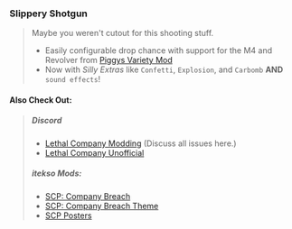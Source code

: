  ### Slippery Shotgun
> Maybe you weren't cutout for this shooting stuff.
> - Easily configurable drop chance with support for the M4 and Revolver from [Piggys Variety Mod](https://thunderstore.io/c/lethal-company/p/Piggy/Piggys_Variety_Mod/)
> - Now with *Silly Extras* like `Confetti`, `Explosion`, and `Carbomb` **AND** `sound effects`!
#### Also Check Out: 
> ##### Discord
> - [Lethal Company Modding](https://discord.gg/lcmod) (Discuss all issues here.)
> - [Lethal Company Unofficial](https://discord.com/invite/lethal-company)
> ##### itekso Mods:
> - [SCP: Company Breach](https://thunderstore.io/c/lethal-company/p/itekso/SCPCompanyBreach/)
> - [SCP: Company Breach Theme](https://thunderstore.io/c/lethal-company/p/itekso/SCPCompanyBreach/)
> - [SCP Posters](https://thunderstore.io/c/lethal-company/p/itekso/SCP_Posters/)
